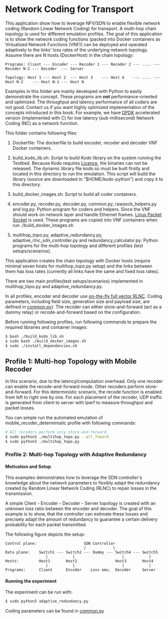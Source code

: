 # Network Coding for Transport #

This application show how to leverage NFV/SDN to enable flexible network coding (Random Linear Network Coding) for
transport. A multi-hop chain topology is used for different emulation profiles. The goal of this application is to show
the network coding functions (packed into Docker containers as Virtualized Network Functions (VNF)) can be deployed and
operated adaptively to the links' loss rates of the underlying network topology. Assume there are N hosts (DockerHost)
in the chain topology:

```text
Programs: Client --- Encoder --- Recoder 1 --- Recoder 2 --- .... --- Recoder N-2 --- Decoder  --- Server

Topology: Host 1 --- Host 2  --- Host 3    --- Host 4    --- .... --- Host N-2    --- Host N-1 --- Host N
```

Examples in this folder are mainly developed with Python to easily demonstrate the concept.
These programs are **not** performance-oriented and optimized.
The throughput and latency performance of all coders are not good.
Contact us if you want highly optimized implementation of the concepts introduced in this book. 
For example, we have [DPDK](https://www.dpdk.org/) accelerated version (implemented with C) for low latency (sub-millisecond) Network Coding (NC) as a network function.

This folder contains following files:

1.  Dockerfile: The dockerfile to build encoder, recoder and decoder VNF Docker containers.

1.  build_kodo_lib.sh: Script to build Kodo library on the system running the Testbed. Because Kodo requires
    [Licence](http://steinwurf.com/license.html), the binaries can not be released. The dynamic library file kodo.so
    must be built firstly and located in this directory to run the emulation. This script will build the library (source
    are downloaded in "$HOME/kodo-python") and copy it to this directory.

1.  build_docker_images.sh: Script to build all coder containers.

1.  encoder.py, recoder.py, decoder.py, common.py, rawsock_helpers.py and log.py: Python program for coders and helpers.
    Since the VNF should work on network layer and handle Ethernet frames.  [Linux Packet Socket](http://man7.org/linux/man-pages/man7/packet.7.html) is used.
    These programs are copied into VNF containers when run ./build_docker_images.sh

1.  multihop_topo.py, adaptive_redundancy.py, adaptive_rlnc_sdn_controller.py and redundancy_calculator.py:
    Python programs for the multi-hop topology and different profiles (test setups/scenarios).

This application creates the chain topology with Docker hosts (require minimal seven hosts for multihop_topo.py setup)
and the links between them has loss rates (currently all links have the same and fixed loss rates).

There are two main profiles(test setups/scenarios) implemented in multihop_topo.py and adaptive_redundancy.py.

In all profiles, encoder and decoder use [on-the-fly full vector RLNC](https://github.com/steinwurf/kodo-python/blob/master/examples/encode_on_the_fly.py).
Coding parameters, including field size, generation size and payload size, are defined in [common.py](./common.py)). 
The recoder can either store-and-forward (act as a dummy relay) or recode-and-forward based on the configuration.

Before running following profiles, run following commands to prepare the required libraries and container images:

```bash
$ bash ./build_kodo_lib.sh
$ sudo bash ./build_docker_images.sh
$ sudo ./install_dependencies.sh
```

## Profile 1: Multi-hop Topology with Mobile Recoder ###

In this scenario, due to the latency/computation overhead. Only one recoder can enable the recode-and-forward mode.
Other recoders perform store-and-forward.
For this deterministic scenario, the recode function is enabled from left to right one by one.
For each placement of the recoder, UDP traffic is generated from client to server with Iperf to measure throughput and
packet losses.

You can simple run the automated emulation of mobile\_recoder\_deterministic profile with following commands:

```bash
# All recoders perform only store-and-forward.
$ sudo python3 ./multihop_topo.py --all_foward
$ sudo python3 ./multihop_topo.py
```

### Profile 2: Multi-hop Topology with Adaptive Redundancy ###

#### Motivation and Setup

This examples demonstrates how to leverage the SDN controller's knowledge about the network parameters to flexibly adapt
the redundancy created by Random Linear Network Coding (RLNC) to repair losses in the transmission.

A simple Client - Encoder - Decoder - Server topology is created with an unknown loss ratio between the encoder and decoder.
The goal of this example is to show, that the controller can estimate these losses and precisely adapt the amount of
redundancy to guarantee a certain delivery probability for each packet transmitted. 

The following figure depicts the setup:

```text
Control plane:                     SDN Controller
                                   /            \
Data plane:    Switch1 --- Switch2 --- Dummy --- Switch4 --- Switch5
                  |           |                     |           |
Hosts:         Host1       Host2                 Host3       Host4 
                  |           |                     |           |
Programs:      Client      Encoder    Loss emu.  Decoder     Server
```

#### Running the experiment

The experiment can be run with:

```bash
$ sudo python3 adaptive_redundancy.py
```

Coding parameters can be found in [common.py](./common.py)
